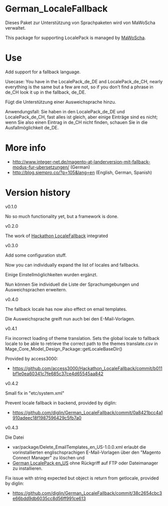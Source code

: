 # German_LocaleFallback
Dieses Paket zur Unterstützung von Sprachpaketen wird von MaWoScha verwaltet.

This package for supporting LocalePack is managed by [MaWoScha](https://github.com/MaWoScha).

# Use
Add support for a fallback language.

Usecase: You have in the LocalePack_de_DE and LocalePack_de_CH, nearly everything is the same but
a few are not, so if you don't find a phrase in de_CH look it up in the fallback, de_DE.

Fügt die Unterstützung einer Ausweichsprache hinzu.

Anwendungsfall: Sie haben in den LocalePack_de_DE und LocalePack_de_CH, fast alles ist gleich, aber einige Einträge
sind es nicht; wenn Sie also einen Eintrag in de_CH nicht finden, schauen Sie in die Ausfallmöglichkeit de_DE.

# More info

* http://www.integer-net.de/magento-at-landerversion-mit-fallback-modus-fur-ubersetzungen/ (German)
* http://blog.siempro.co/?p=105&lang=en (English, German, Spanish)

# Version history

v0.1.0

No so much functionality yet, but a framework is done.

v0.2.0

The work of [Hackathon LocaleFallback](https://github.com/magento-hackathon/Hackathon_LocaleFallback) integrated

v0.3.0

Add some configuration stuff.

Now you can individually expand the list of locales and fallbacks.

Einige Einstellmöglichkeiten wurden ergänzt.

Nun können Sie individuell die Liste der Sprachumgebungen und Ausweichsprachen erweitern.

v0.4.0

The fallback locale has now also effect on email templates.

Die Ausweichsprache greift nun auch bei den E-Mail-Vorlagen.

v0.4.1

Fix incorrect loading of theme translation. Sets the global locale to fallback locale to be able to retrieve the correct path to the themes translate.csv in Mage_Core_Model_Design_Package::getLocaleBaseDir()

Provided by access3000:
* https://github.com/access3000/Hackathon_LocaleFallback/commit/b011bf1e0ea60341c7fe685c37ce4d65545aa842

v0.4.2

Small fix in "etc/system.xml"

Prevent locale fallback in backend, provided by diglin:
* https://github.com/diglin/German_LocaleFallback/commit/0a8421bcc4a1910adeec18f1987596429c5fb7a0

v0.4.3

Die Datei
* var/package/Delete_EmailTemplates_en_US-1.0.0.xml
erlaubt die vorinstallierten englischsprachigen E-Mail-Vorlagen über den "Magento Connect Manager" zu löschen und
*  [German LocalePack en_US](https://github.com/MaWoScha/German_LocalePack_en_US)
ohne Rückgriff auf FTP oder Dateimanager zu installieren.

Fix issue with string expected but object is return from getlocale, provided by diglin:
* https://github.com/diglin/German_LocaleFallback/commit/38c2654cbc3e66bdd9db6035cc8d56ff991ce613
